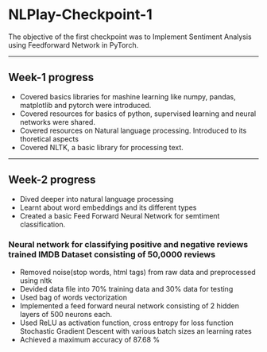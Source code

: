 # NLPlay-Checkpoint-1
The objective of the first checkpoint was to Implement Sentiment Analysis using Feedforward Network in PyTorch.
<hr>

##  Week-1 progress
- Covered basics libraries for mashine learning like numpy, pandas, matplotlib and pytorch were introduced.
- Covered resources for basics of python, supervised learning and neural networks were shared.
- Covered resources on Natural language processing. Introduced to its thoretical aspects <br>
- Covered NLTK, a basic library for processing text.
<hr>

## Week-2 progress
- Dived deeper into natural language processing
- Learnt about word embeddings and its different types
- Created a basic Feed Forward Neural Network for semtiment classification.

### Neural network for classifying positive and negative reviews trained IMDB Dataset consisting of 50,0000 reviews
- Removed noise(stop words, html tags) from raw data and preprocessed using nltk
- Devided data file into 70% training data and 30% data for testing 
- Used bag of words vectorization
- Implemented a feed forward neural network consisting of 2 hidden layers of 500 neurons each.
- Used ReLU as activation function, cross entropy for loss function Stochastic Gradient Descent with various batch sizes an learning rates
- Achieved a maximum accuracy of 87.68 %
